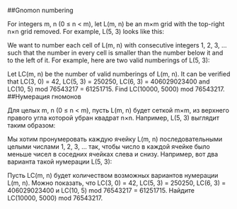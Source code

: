 ##Gnomon numbering

For integers m, n (0 ≤ n < m), let L(m, n) be an m×m grid with the top-right n×n grid removed.
For example, L(5, 3) looks like this:

We want to number each cell of L(m, n) with consecutive integers 1, 2, 3, ... such that the number in every cell is smaller than the number below it and to the left of it.
For example, here are two valid numberings of L(5, 3):

Let LC(m, n) be the number of valid numberings of L(m, n).
It can be verified that LC(3, 0) = 42, LC(5, 3) = 250250, LC(6, 3) = 406029023400 and LC(10, 5) mod 76543217 = 61251715.
Find LC(10000, 5000) mod 76543217.
##Нумерация гномонов

Для целых m, n (0 ≤ n < m), пусть L(m, n) будет сеткой m×m, из верхнего правого угла которой убран квадрат n×n.
Например, L(5, 3) выглядит таким образом:

Мы хотим пронумеровать каждую ячейку L(m, n) последовательными целыми числами 1, 2, 3, ... так, чтобы число в каждой ячейке было меньше чисел в соседних ячейках слева и снизу.
Например, вот два варианта такой нумерации L(5, 3):

Пусть LC(m, n) будет количеством возможных вариантов нумерации L(m, n).
Можно показать, что LC(3, 0) = 42, LC(5, 3) = 250250, LC(6, 3) = 406029023400 и LC(10, 5) mod 76543217 = 61251715.
Найдите LC(10000, 5000) mod 76543217.
